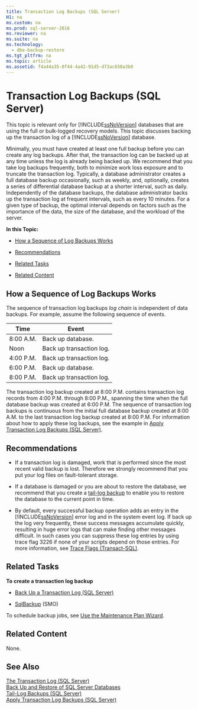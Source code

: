 ```yaml
---
title: Transaction Log Backups (SQL Server)
H1: na
ms.custom: na
ms.prod: sql-server-2016
ms.reviewer: na
ms.suite: na
ms.technology: 
  - dbe-backup-restore
ms.tgt_pltfrm: na
ms.topic: article
ms.assetid: f4a44a35-0f44-4a42-91d5-d73ac658a3b0
---
```

# Transaction Log Backups (SQL Server)
  This topic is relevant only for [!INCLUDE[ssNoVersion](../../Topics/TopicNameContainA/includes/ssNoVersion_md.md)] databases that are using the full or bulk-logged recovery models. This topic discusses backing up the transaction log of a [!INCLUDE[ssNoVersion](../../Topics/TopicNameContainA/includes/ssNoVersion_md.md)] database.  
  
 Minimally, you must have created at least one full backup before you can create any log backups. After that, the transaction log can be backed up at any time unless the log is already being backed up. We recommend that you take log backups frequently, both to minimize work loss exposure and to truncate the transaction log. Typically, a database administrator creates a full database backup occasionally, such as weekly, and, optionally, creates a series of differential database backup at a shorter interval, such as daily. Independently of the database backups, the database administrator backs up the transaction log at frequent intervals, such as every 10 minutes. For a given type of backup, the optimal interval depends on factors such as the importance of the data, the size of the database, and the workload of the server.  
  
 **In this Topic:**  
  
-   [How a Sequence of Log Backups Works](#LogBackupSequence)  
  
-   [Recommendations](#Recommendations)  
  
-   [Related Tasks](#RelatedTasks)  
  
-   [Related Content](#RelatedContent)  
  
##  <a name="LogBackupSequence"></a> How a Sequence of Log Backups Works  
 The sequence of transaction log backups *log chain* is independent of data backups. For example, assume the following sequence of events.  
  
|Time|Event|  
|----------|-----------|  
|8:00 A.M.|Back up database.|  
|Noon|Back up transaction log.|  
|4:00 P.M.|Back up transaction log.|  
|6:00 P.M.|Back up database.|  
|8:00 P.M.|Back up transaction log.|  
  
 The transaction log backup created at 8:00 P.M. contains transaction log records from 4:00 P.M. through 8:00 P.M., spanning the time when the full database backup was created at 6:00 P.M. The sequence of transaction log backups is continuous from the initial full database backup created at 8:00 A.M. to the last transaction log backup created at 8:00 P.M. For information about how to apply these log backups, see the example in [Apply Transaction Log Backups &#40;SQL Server&#41;](../../Topics/TopicNameNotContainA/Apply-Transaction-Log-Backups--SQL-Server-.md).  
  
##  <a name="Recommendations"></a> Recommendations  
  
-   If a transaction log is damaged, work that is performed since the most recent valid backup is lost. Therefore we strongly recommend that you put your log files on fault-tolerant storage.  
  
-   If a database is damaged or you are about to restore the database, we recommend that you create a [tail-log backup](../../Topics/TopicNameNotContainA/Tail-Log-Backups--SQL-Server-.md) to enable you to restore the database to the current point in time.  
  
-   By default, every successful backup operation adds an entry in the [!INCLUDE[ssNoVersion](../../Topics/TopicNameContainA/includes/ssNoVersion_md.md)] error log and in the system event log. If back up the log very frequently, these success messages accumulate quickly, resulting in huge error logs that can make finding other messages difficult. In such cases you can suppress these log entries by using trace flag 3226 if none of your scripts depend on those entries. For more information, see [Trace Flags &#40;Transact-SQL&#41;](../Topic/Trace%20Flags%20\(Transact-SQL\).md).  
  
##  <a name="RelatedTasks"></a> Related Tasks  
 **To create a transaction log backup**  
  
-   [Back Up a Transaction Log &#40;SQL Server&#41;](../../Topics/TopicNameContainA/Back-Up-a-Transaction-Log--SQL-Server-.md)  
  
-   [SqlBackup](assetId:///M:Microsoft.SqlServer.Management.Smo.Backup.SqlBackup(Microsoft.SqlServer.Management.Smo.Server)) (SMO)  
  
 To schedule backup jobs, see [Use the Maintenance Plan Wizard](../../Topics/TopicNameNotContainA/Use-the-Maintenance-Plan-Wizard.md).  
  
##  <a name="RelatedContent"></a> Related Content  
 None.  
  
## See Also  
 [The Transaction Log &#40;SQL Server&#41;](../../Topics/TopicNameNotContainA/The-Transaction-Log--SQL-Server-.md)   
 [Back Up and Restore of SQL Server Databases](../../Topics/TopicNameNotContainA/Back-Up-and-Restore-of-SQL-Server-Databases.md)   
 [Tail-Log Backups &#40;SQL Server&#41;](../../Topics/TopicNameNotContainA/Tail-Log-Backups--SQL-Server-.md)   
 [Apply Transaction Log Backups &#40;SQL Server&#41;](../../Topics/TopicNameNotContainA/Apply-Transaction-Log-Backups--SQL-Server-.md)  
  
  